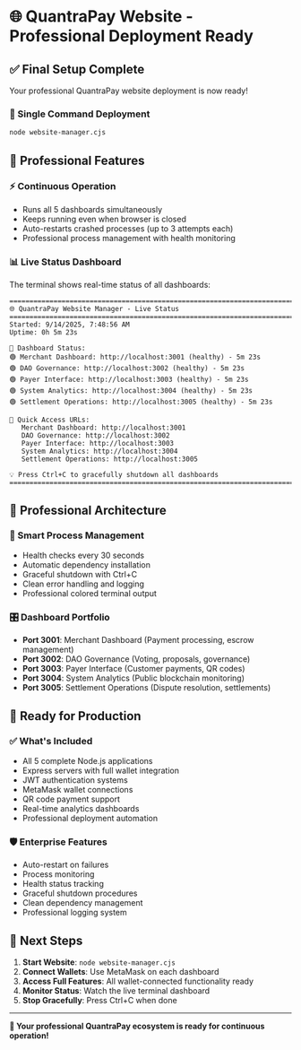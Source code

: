 # 🌐 QuantraPay Website - Professional Deployment Ready

## ✅ Final Setup Complete

Your professional QuantraPay website deployment is now ready! 

### 🚀 Single Command Deployment
```bash
node website-manager.cjs
```

## 🎯 Professional Features

### ⚡ Continuous Operation
- Runs all 5 dashboards simultaneously
- Keeps running even when browser is closed
- Auto-restarts crashed processes (up to 3 attempts each)
- Professional process management with health monitoring

### 📊 Live Status Dashboard
The terminal shows real-time status of all dashboards:
```
================================================================================
🌐 QuantraPay Website Manager - Live Status
================================================================================
Started: 9/14/2025, 7:48:56 AM
Uptime: 0h 5m 23s

📱 Dashboard Status:
🟢 Merchant Dashboard: http://localhost:3001 (healthy) - 5m 23s
🟢 DAO Governance: http://localhost:3002 (healthy) - 5m 23s  
🟢 Payer Interface: http://localhost:3003 (healthy) - 5m 23s
🟢 System Analytics: http://localhost:3004 (healthy) - 5m 23s
🟢 Settlement Operations: http://localhost:3005 (healthy) - 5m 23s

🔗 Quick Access URLs:
   Merchant Dashboard: http://localhost:3001
   DAO Governance: http://localhost:3002
   Payer Interface: http://localhost:3003
   System Analytics: http://localhost:3004
   Settlement Operations: http://localhost:3005

💡 Press Ctrl+C to gracefully shutdown all dashboards
================================================================================
```

## 🏢 Professional Architecture

### 🔧 Smart Process Management
- Health checks every 30 seconds
- Automatic dependency installation
- Graceful shutdown with Ctrl+C
- Clean error handling and logging
- Professional colored terminal output

### 🎛️ Dashboard Portfolio
- **Port 3001**: Merchant Dashboard (Payment processing, escrow management)
- **Port 3002**: DAO Governance (Voting, proposals, governance)  
- **Port 3003**: Payer Interface (Customer payments, QR codes)
- **Port 3004**: System Analytics (Public blockchain monitoring)
- **Port 3005**: Settlement Operations (Dispute resolution, settlements)

## 🚀 Ready for Production

### ✅ What's Included
- All 5 complete Node.js applications
- Express servers with full wallet integration
- JWT authentication systems
- MetaMask wallet connections
- QR code payment support
- Real-time analytics dashboards
- Professional deployment automation

### 🛡️ Enterprise Features
- Auto-restart on failures
- Process monitoring
- Health status tracking
- Graceful shutdown procedures
- Clean dependency management
- Professional logging system

## 🎯 Next Steps

1. **Start Website**: `node website-manager.cjs`
2. **Connect Wallets**: Use MetaMask on each dashboard
3. **Access Full Features**: All wallet-connected functionality ready
4. **Monitor Status**: Watch the live terminal dashboard
5. **Stop Gracefully**: Press Ctrl+C when done

---

**🎉 Your professional QuantraPay ecosystem is ready for continuous operation!**